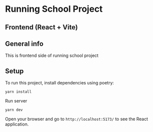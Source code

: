 # Running School Project

## Frontend (React + Vite)

## General info
This is frontend side of running school project
	
## Setup
To run this project, install dependencies using poetry:

```
yarn install
```

Run server
```
yarn dev
```
Open your browser and go to `http://localhost:5173/` to see the React application.
